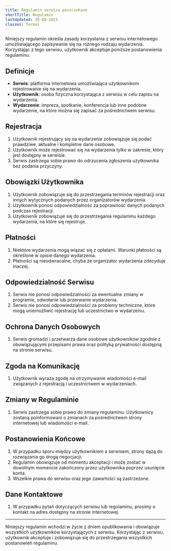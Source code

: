 ```yaml
---
title: Regulamin serwisu poszczekane
shortTitle: Regulamin
lastUpdated: 28-08-2023
classes: formal
---
```


Niniejszy regulamin określa zasady korzystania z serwisu internetowego umożliwiającego zapisywanie się na różnego rodzaju wydarzenia. Korzystając z tego serwisu, użytkownik akceptuje poniższe postanowienia regulaminu.

## Definicje
- **Serwis**: platforma internetowa umożliwiająca użytkownikom rejestrowanie się na wydarzenia.
- **Użytkownik**: osoba fizyczna korzystająca z serwisu w celu zapisu na wydarzenia.
- **Wydarzenie**: impreza, spotkanie, konferencja lub inne podobne wydarzenie, na które można się zapisać za pośrednictwem serwisu.

## Rejestracja
1. Użytkownik rejestrujący się na wydarzenie zobowiązuje się podać prawdziwe, aktualne i kompletne dane osobowe.
1. Użytkownik może rejestrować się na wydarzenia tylko w zakresie, który jest dostępny w serwisie.
1. Serwis zastrzega sobie prawo do odrzucenia zgłoszenia użytkownika bez podania przyczyny.

## Obowiązki Użytkownika
1. Użytkownik zobowiązuje się do przestrzegania terminów rejestracji oraz innych wytycznych podanych przez organizatorów wydarzenia.
1. Użytkownik ponosi odpowiedzialność za poprawność danych podanych podczas rejestracji.
1. Użytkownik zobowiązuje się do przestrzegania regulaminu każdego wydarzenia, na które się rejestruje.

## Płatności
1. Niektóre wydarzenia mogą wiązać się z opłatami. Warunki płatności są określone w opisie danego wydarzenia.
1. Płatności są nieodwracalne, chyba że organizator wydarzenia zdecyduje inaczej.

## Odpowiedzialność Serwisu
1. Serwis nie ponosi odpowiedzialności za ewentualne zmiany w programie, odwołanie lub przerwanie wydarzenia.
1. Serwis nie ponosi odpowiedzialności za problemy techniczne, które mogą uniemożliwić rejestrację lub uczestnictwo w wydarzeniu.

## Ochrona Danych Osobowych
1. Serwis gromadzi i przetwarza dane osobowe użytkowników zgodnie z obowiązującymi przepisami prawa oraz polityką prywatności dostępną na stronie serwisu.

## Zgoda na Komunikację
1. Użytkownik wyraża zgodę na otrzymywanie wiadomości e-mail związanych z rejestracją i uczestnictwem w wydarzeniach.

## Zmiany w Regulaminie
1. Serwis zastrzega sobie prawo do zmiany regulaminu. Użytkownicy zostaną poinformowani o zmianach za pośrednictwem strony internetowej lub wiadomości e-mail.

## Postanowienia Końcowe
1. W przypadku sporu między użytkownikiem a serwisem, strony dążą do rozwiązania go drogą negocjacji.
1. Regulamin obowiązuje od momentu akceptacji i może zostać w dowolnym momencie zakończony przez użytkownika poprzez usunięcie konta.
1. Wszelkie prawa do serwisu oraz jego zawartości są zastrzeżone.

## Dane Kontaktowe
1. W przypadku pytań dotyczących serwisu lub regulaminu, prosimy o kontakt na adres dostępny na stronie internetowej.

---

Niniejszy regulamin wchodzi w życie z dniem opublikowania i obowiązuje wszystkich użytkowników korzystających z serwisu. Korzystając z serwisu, użytkownik akceptuje i zobowiązuje się do przestrzegania wszystkich postanowień regulaminu.